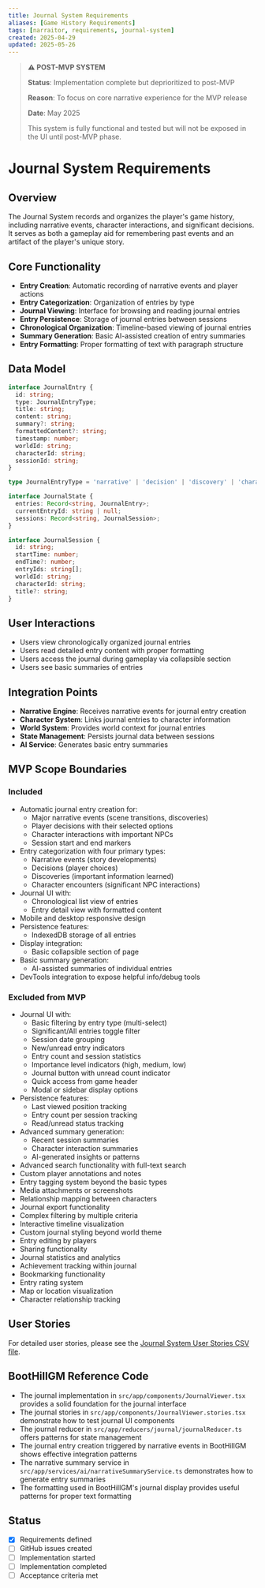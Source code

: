 ```yaml
---
title: Journal System Requirements
aliases: [Game History Requirements]
tags: [narraitor, requirements, journal-system]
created: 2025-04-29
updated: 2025-05-26
---
```


> **⚠️ POST-MVP SYSTEM**
> 
> **Status**: Implementation complete but deprioritized to post-MVP
> 
> **Reason**: To focus on core narrative experience for the MVP release
> 
> **Date**: May 2025
> 
> This system is fully functional and tested but will not be exposed in the UI until post-MVP phase.

# Journal System Requirements

## Overview
The Journal System records and organizes the player's game history, including narrative events, character interactions, and significant decisions. It serves as both a gameplay aid for remembering past events and an artifact of the player's unique story.

## Core Functionality
- **Entry Creation**: Automatic recording of narrative events and player actions
- **Entry Categorization**: Organization of entries by type
- **Journal Viewing**: Interface for browsing and reading journal entries
- **Entry Persistence**: Storage of journal entries between sessions
- **Chronological Organization**: Timeline-based viewing of journal entries
- **Summary Generation**: Basic AI-assisted creation of entry summaries
- **Entry Formatting**: Proper formatting of text with paragraph structure

## Data Model

```typescript
interface JournalEntry {
  id: string;
  type: JournalEntryType;
  title: string;
  content: string;
  summary?: string;
  formattedContent?: string;
  timestamp: number;
  worldId: string;
  characterId: string;
  sessionId: string;
}

type JournalEntryType = 'narrative' | 'decision' | 'discovery' | 'character';

interface JournalState {
  entries: Record<string, JournalEntry>;
  currentEntryId: string | null;
  sessions: Record<string, JournalSession>;
}

interface JournalSession {
  id: string;
  startTime: number;
  endTime?: number;
  entryIds: string[];
  worldId: string;
  characterId: string;
  title?: string;
}
```

## User Interactions
- Users view chronologically organized journal entries
- Users read detailed entry content with proper formatting
- Users access the journal during gameplay via collapsible section
- Users see basic summaries of entries

## Integration Points
- **Narrative Engine**: Receives narrative events for journal entry creation
- **Character System**: Links journal entries to character information
- **World System**: Provides world context for journal entries
- **State Management**: Persists journal data between sessions
- **AI Service**: Generates basic entry summaries

## MVP Scope Boundaries

### Included
- Automatic journal entry creation for:
  - Major narrative events (scene transitions, discoveries)
  - Player decisions with their selected options
  - Character interactions with important NPCs
  - Session start and end markers
- Entry categorization with four primary types:
  - Narrative events (story developments)
  - Decisions (player choices)
  - Discoveries (important information learned)
  - Character encounters (significant NPC interactions)
- Journal UI with:
  - Chronological list view of entries
  - Entry detail view with formatted content
- Mobile and desktop responsive design
- Persistence features:
  - IndexedDB storage of all entries
- Display integration:
  - Basic collapsible section of page
- Basic summary generation:
  - AI-assisted summaries of individual entries
- DevTools integration to expose helpful info/debug tools

### Excluded from MVP
- Journal UI with:
  - Basic filtering by entry type (multi-select)
  - Significant/All entries toggle filter
  - Session date grouping
  - New/unread entry indicators
  - Entry count and session statistics
  - Importance level indicators (high, medium, low)
  - Journal button with unread count indicator
  - Quick access from game header
  - Modal or sidebar display options
- Persistence features:
  - Last viewed position tracking
  - Entry count per session tracking
  - Read/unread status tracking
- Advanced summary generation:
  - Recent session summaries
  - Character interaction summaries
  - AI-generated insights or patterns
- Advanced search functionality with full-text search
- Custom player annotations and notes
- Entry tagging system beyond the basic types
- Media attachments or screenshots
- Relationship mapping between characters
- Journal export functionality
- Complex filtering by multiple criteria
- Interactive timeline visualization
- Custom journal styling beyond world theme
- Entry editing by players
- Sharing functionality
- Journal statistics and analytics
- Achievement tracking within journal
- Bookmarking functionality
- Entry rating system
- Map or location visualization
- Character relationship tracking

## User Stories
For detailed user stories, please see the [Journal System User Stories CSV file](./journal-system-user-stories.csv).

## BootHillGM Reference Code
- The journal implementation in `src/app/components/JournalViewer.tsx` provides a solid foundation for the journal interface
- The journal stories in `src/app/components/JournalViewer.stories.tsx` demonstrate how to test journal UI components
- The journal reducer in `src/app/reducers/journal/journalReducer.ts` offers patterns for state management
- The journal entry creation triggered by narrative events in BootHillGM shows effective integration patterns
- The narrative summary service in `src/app/services/ai/narrativeSummaryService.ts` demonstrates how to generate entry summaries
- The formatting used in BootHillGM's journal display provides useful patterns for proper text formatting

## Status
- [x] Requirements defined
- [ ] GitHub issues created
- [ ] Implementation started
- [ ] Implementation completed
- [ ] Acceptance criteria met